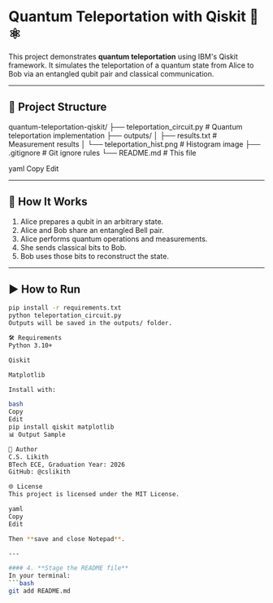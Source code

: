 # Quantum Teleportation with Qiskit 🧠⚛️

This project demonstrates **quantum teleportation** using IBM's Qiskit framework. It simulates the teleportation of a quantum state from Alice to Bob via an entangled qubit pair and classical communication.

---

## 📁 Project Structure

quantum-teleportation-qiskit/
├── teleportation_circuit.py # Quantum teleportation implementation
├── outputs/
│ ├── results.txt # Measurement results
│ └── teleportation_hist.png # Histogram image
├── .gitignore # Git ignore rules
└── README.md # This file

yaml
Copy
Edit

---

## 🧪 How It Works

1. Alice prepares a qubit in an arbitrary state.
2. Alice and Bob share an entangled Bell pair.
3. Alice performs quantum operations and measurements.
4. She sends classical bits to Bob.
5. Bob uses those bits to reconstruct the state.

---

## ▶️ How to Run

```bash
pip install -r requirements.txt
python teleportation_circuit.py
Outputs will be saved in the outputs/ folder.

🛠 Requirements
Python 3.10+

Qiskit

Matplotlib

Install with:

bash
Copy
Edit
pip install qiskit matplotlib
📊 Output Sample

🤝 Author
C.S. Likith
BTech ECE, Graduation Year: 2026
GitHub: @cslikith

🌐 License
This project is licensed under the MIT License.

yaml
Copy
Edit

Then **save and close Notepad**.

---

#### 4. **Stage the README file**
In your terminal:
```bash
git add README.md